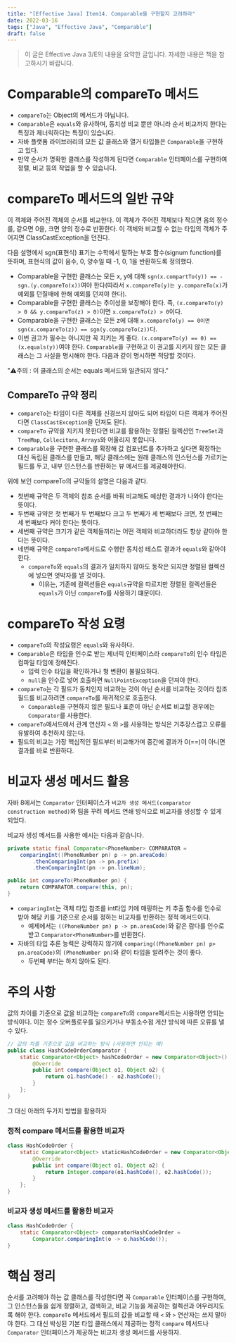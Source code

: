 ```yaml
---
title: "[Effective Java] Item14. Comparable을 구현할지 고려하라"
date: 2022-03-16
tags: ["Java", "Effective Java", "Comparable"]
draft: false
---
```


> 이 글은 Effective Java 3/E의 내용을 요약한 글입니다. 자세한 내용은 책을 참고하시기 바랍니다.

# Comparable의 compareTo 메서드
- `compareTo`는 Object의 메서드가 아닙니다.
- `Comparable`은 `equals`와 유사하며, 동치성 비교 뿐만 아니라 순서 비교까지 한다는 특징과 제너릭하다는 특징이 있습니다.
- 자바 플랫폼 라이브러리의 모든 값 클래스와 열거 타입들은 `Comparable`을 구현하고 있다.
- 만약 순서가 명확한 클래스를 작성하게 된다면 `Comparable` 인터페이스를 구현하여 정렬, 비교 등의 작업을 할 수 있습니다.

# compareTo 메서드의 일반 규약
이 객체와 주어진 객체의 순서를 비교한다. 이 객체가 주어진 객체보다 작으면 음의 정수를, 같으면 0을, 크면 양의 정수로 반환한다. 이 객체와 비교할 수 없는 타입의 객체가 주어지면 ClassCastException을 던진다.

다음 설명에서 sgn(표현식) 표기는 수학에서 말하는 부호 함수(signum function)를 뜻하며, 표현식의 값이 음수, 0, 양수일 때 -1, 0, 1을 반환하도록 정의했다.

- Comparable을 구현한 클래스는 모든 x, y에 대해 `sgn(x.compartTo(y)) == -sgn.(y.compareTo(x))`여야 한다(따라서 `x.compareTo(y)는 y.compareTo(x)`가 예외를 던질때에 한해 예외를 던져야 한다).
- Comparable을 구현한 클래스는 추이성을 보장해야 한다. 즉, `(x.compareTo(y) > 0 && y.compareTo(z) > 0)`이면 `x.compareTo(z) > 0`이다.
- Comparable을 구현한 클래스는 모든 z에 대해 `x.compareTo(y) == 0이면 sgn(x.compareTo(z)) == sgn(y.compareTo(z))`다.
- 이번 권고가 필수는 아니지만 꼭 지키는 게 좋다. `(x.compareTo(y) == 0) == (x.equals(y))`여야 한다. `Comparable`을 구현하고 이 권고를 지키지 않는 모든 클래스는 그 사실을 명시해야 한다. 다음과 같이 명시하면 적당할 것이다.

"⚠️주의 : 이 클래스의 순서는 equals 메서드와 일관되지 않다."

## CompareTo 규약 정리
- `compareTo`는 타임이 다른 객체를 신경쓰지 않아도 되어 타입이 다른 객체가 주어진다면 `ClassCastException`을 던져도 된다.
- `compareTo` 규약을 지키지 못한다면 비교를 활용하는 정렬된 컬렉션인 `TreeSet`과 `TreeMap`, `Collecitons`, `Arrays`와 어울리지 못합니다.
- `Comparable`을 구현한 클래스를 확장해 값 컴포넌트를 추가하고 싶다면 확장하는 대신 독립된 클래스를 만들고, 해당 클래스에는 원래 클래스의 인스턴스를 가르키는 필드를 두고, 내부 인스턴스를 반환하는 뷰 메서드를 제공해야한다.

위에 보인 compareTo의 규약들의 설명은 다음과 같다.
- 첫번째 규약은 두 객체의 참조 순서를 바꿔 비교해도 예상한 결과가 나와야 한다는 뜻이다.
- 두번째 규약은 첫 번째가 두 번째보다 크고 두 번째가 세 번째보다 크면, 첫 번째는 세 번째보다 커야 한다는 뜻이다.
- 세번째 규약은 크기가 같은 객체들끼리는 어떤 객체와 비교하더라도 항상 같아야 한다는 뜻이다.
- 네번째 규약은 `compareTo`메서드로 수행한 동치성 테스트 결과가 `equals`와 같아야 한다.
  - `compareTo`와 `equals`의 결과가 일치하지 않아도 동작은 되지만 정렬된 컬렉션에 넣으면 엇박자를 낼 것이다.
    - 이유는, 기존에 컬렉션들은 `equals`규약을 따르지만 정렬된 컬렉션들은 `equals`가 아닌 `compareTo`를 사용하기 떄문이다.

# compareTo 작성 요령
- `compareTo`의 작성요령은 `equals`와 유사하다.
- `Comparable`은 타입을 인수로 받는 제너릭 인터페이스라 `compareTo`의 인수 타입은 컴파일 타임에 정해진다.
  - 입력 인수 타입을 확인하거나 형 변환이 불필요하다.
  - `null`을 인수로 넣어 호출하면 `NullPointException`을 던져야 한다.
- `compareTo`는 각 필드가 동치인지 비교하는 것이 아닌 순서를 비교하는 것이라 참조 필드를 비교하려면 `compareTo`를 재귀적으로 호출한다.
  - `Comparable`을 구현하지 않은 필드나 표준이 아닌 순서로 비교할 경우에는 `Comparator`를 사용한다.
- `compareTo`메서드에서 관계 연산자 `<` 와 `>`를 사용하는 방식은 거추장스럽고 오류를 유발하여 추천하지 않는다.
- 필드의 비교는 가장 핵심적인 필드부터 비교해가며 중간에 결과가 0(==)이 아니면 결과를 바로 반환하다.


# 비교자 생성 메서드 활용
자바 8에서는 `Comparator` 인터페이스가 `비교자 생성 메서드(comparator construction method)`와 팀을 꾸려 메서드 연쇄 방식으로 비교자를 생성할 수 있게 되었다.

비교자 생성 메서드를 사용한 예시는 다음과 같습니다.
```java
private static final Comparator<PhoneNumber> COMPARATOR =
    comparingInt((PhoneNumber pn) p -> pn.areaCode)
        .thenComparingInt(pn -> pn.prefix)
        .thenComparingInt(pn -> pn.lineNum);

public int compareTo(PhoneNumber pn) {
    return COMPARATOR.compare(this, pn);
}
```
- `comparingInt`는 객체 타입 참조를 int타입 키에 매핑하는 키 추출 함수를 인수로 받아 해당 키를 기준으로 순서를 정하는 비교자를 반환하는 정적 메서드이다.
  - 예제에서는 `((PhoneNumber pn) p -> pn.areaCode)`와 같은 람다를 인수로 받고 `Comparator<PhoneNumber>`를 반환한다.
- 자바의 타입 추론 능력은 강력하지 않기에 `comparing((PhoneNumber pn) p> pn.areaCode)`의 `(PhoneNumber pn)`와 같이 타입을 알려주는 것이 좋다.
  - 두번째 부터는 하지 않아도 된다.

# 주의 사항
값의 차이를 기준으로 값을 비교하는 `compareTo`와 `compare`메서드는 사용하면 안되는 방식이다.
이는 정수 오버플로우를 일으키거나 부동소수점 게산 방식에 따른 오류를 낼 수 있다.
```java
// 값의 차를 기준으로 값을 비교하는 방식 (사용하면 안되는 예)
public class HashCodeOrderComparator {
    static Comparator<Object> hashCodeOrder = new Comparator<Object>() {
        @Override
        public int compare(Object o1, Object o2) {
            return o1.hashCode() - o2.hashCode();
        }
    };
}
```
그 대신 아래의 두가지 방법을 활용하자

### 정적 compare 메서드를 활용한 비교자
```java
class HashCodeOrder {
    static Comparator<Object> staticHashCodeOrder = new Comparator<Object>() {
        @Override
        public int compare(Object o1, Object o2) {
            return Integer.compare(o1.hashCode(), o2.hashCode());
        }
    };
}
```
### 비교자 생성 메서드를 활용한 비교자
```java
class HashCodeOrder {
    static Comparator<Object> comparatorHashCodeOrder =
        Comparator.comparingInt(o -> o.hashCode());
}
```

# 핵심 정리
순서를 고려해야 하는 값 클래스를 작성한다면 꼭 `Comparable` 인터페이스를 구현하여,
그 인스턴스들을 쉽게 정렬하고, 검색하고, 비교 기능을 제공하는 컬렉션과 어우러지도록 해야 한다.
`compareTo` 메서드에서 필드의 값을 비교할 때 `<` 와 `>` 연산자는 쓰지 말아야 한다.
그 대신 박싱된 기본 타입 클래스에서 제공하는 정적 `compare` 메서드나 `Comparator` 인터페이스가 제공하는 비교자 생성 메서드를 사용하자.
